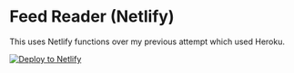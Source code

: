 # Feed Reader (Netlify)

This uses Netlify functions over my previous attempt which used Heroku.

[![Deploy to Netlify](https://www.netlify.com/img/deploy/button.svg)](https://app.netlify.com/start/deploy?repository=https://github.com/tjFogarty/feed-reader-netlify)

